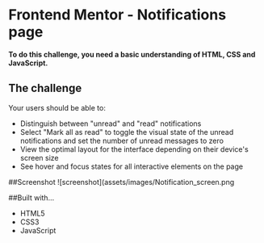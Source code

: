 # Frontend Mentor - Notifications page


**To do this challenge, you need a basic understanding of HTML, CSS and JavaScript.**

## The challenge

Your users should be able to: 

- Distinguish between "unread" and "read" notifications
- Select "Mark all as read" to toggle the visual state of the unread notifications and set the number of unread messages to zero
- View the optimal layout for the interface depending on their device's screen size
- See hover and focus states for all interactive elements on the page

##Screenshot
![screenshot](assets/images/Notification_screen.png

##Built with...
- HTML5
- CSS3 
- JavaScript









